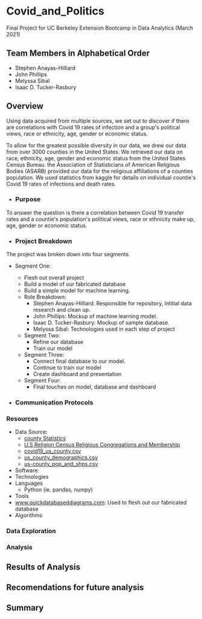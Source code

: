 # Covid_and_Politics
Final Project for UC Berkeley Extension Bootcamp in Data Analytics (March 2021)

## Team Members in Alphabetical Order
 - Stephen Anayas-Hilliard
 - John Phillips
 - Melyssa Sibal
 - Isaac D. Tucker-Rasbury

## Overview
Using data acquired from multiple sources, we set out to discover if there are correlations with Covid 19 rates of infection and a group's political views, race or ethnicity, age, gender or economic status.  

To allow for the greatest possible diversity in our data, we drew our data from over 3000 counties in the United States. We retrieved our data on race, ethnicity, age, gender and economic status from the United States Census Bureau.  the Association of Statisticians of American Religious Bodies (ASARB) provided our data for the religious affiliations of a counties population.  We used statistics from kaggle for details on individual countie's Covid 19 rates of infections and death rates. 

 - ### Purpose
To answer the question is there a correlation between Covid 19 transfer rates and a countie's population's political views, race or ethnicity make up, age, gender or economic status. 

 - ### Project Breakdown
 The project was broken down into four segments.
   - Segment One: 
     - Flesh out overall project
     - Build a model of our fabricated database
     - Build a simple model for machine learning.
     - Role Breakdown:
       - Stephen Anayas-Hilliard:  Responsible for repository, intitial data research and clean up.
       - John Phillips: Mockup of machine learning model.
       - Isaac D. Tucker-Rasbury: Mockup of sample database.
       - Melyssa Sibal: Technologies used in each step of project
     - Segment Two:
       - Refine our database
       - Train our model
     - Segment Three:
       - Connect final database to our model.
       - Continue to train our model
       - Create dashboard and presentation
     - Segment Four:
       - Final touches on model, database and dashboard
  
  - ### Communication Protocols

### Resources
- Data Source: 
  - [county Statistics](https://github.com/stephenanayashilliard/Covid_and_Politics/blob/main/Data/county_statistics.csv)
  - [U.S Religion Census Religious Congregations and Membership](https://github.com/stephenanayashilliard/Covid_and_Politics/blob/main/Data/U.S.%20Religion%20Census%20Religious%20Congregations%20and%20Membership%20Study%2C%202010%20(County%20File).csv)
  - [covid19_us_county.csv](https://github.com/stephenanayashilliard/Covid_and_Politics/blob/main/Data/covid19_us_county.csv)
  - [us_county_demographics.csv](https://github.com/stephenanayashilliard/Covid_and_Politics/blob/main/Data/us_county_demographics.csv)
  - [us-county_pop_and_shps.csv](https://github.com/stephenanayashilliard/Covid_and_Politics/blob/main/Data/us_county_pop_and_shps.csv)
- Software:
 - Technologies
 - Languages
    - Python (ie. pandas, numpy)
 - Tools
  - www.quickdatabaseddiagrams.com:  Used to flesh out our fabricated database
 - Algorithms

### Data Exploration

### Analysis
 
## Results of Analysis

## Recomendations for future analysis

## Summary
